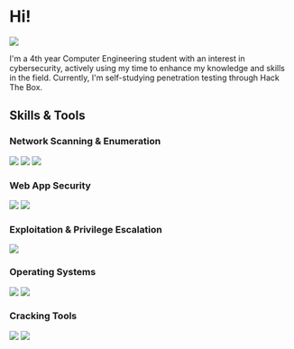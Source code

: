 # Hi!
<a href="https://www.linkedin.com/in/harold-danao-715485361/">
  <img src="https://img.shields.io/badge/-LinkedIn-0072b1?&style=for-the-badge&logo=linkedin&logoColor=white" />
</a>

I'm a 4th year Computer Engineering student with an interest in cybersecurity, actively using my time to enhance my knowledge and skills in the field. Currently, I'm self-studying penetration testing through Hack The Box.

## Skills & Tools

### Network Scanning & Enumeration
<div>
  <img src="https://img.shields.io/badge/-Nmap-005F87?&style=for-the-badge&logo=nmap&logoColor=white" />
  <img src="https://img.shields.io/badge/-OpenVAS-3E8E41?&style=for-the-badge&logo=OpenVAS&logoColor=white" />
  <img src="https://img.shields.io/badge/-Wireshark-1679A7?&style=for-the-badge&logo=Wireshark&logoColor=white" />
</div>

### Web App Security
<div>
  <img src="https://img.shields.io/badge/-OWASP-000000?&style=for-the-badge&logo=OWASP&logoColor=white" />
  <img src="https://img.shields.io/badge/-Burp_Suite-FF7139?&style=for-the-badge&logo=PortSwigger&logoColor=white" />
</div>

### Exploitation & Privilege Escalation
<div>
  <img src="https://img.shields.io/badge/-Metasploit_Framework-000000?&style=for-the-badge&logo=Metasploit&logoColor=white" />
</div>

### Operating Systems
<div>
  <img src="https://img.shields.io/badge/-Parrot_OS-1dd05d?&style=for-the-badge&logo=linux&logoColor=white" />
  <img src="https://img.shields.io/badge/-Windows-0078D6?&style=for-the-badge&logo=windows&logoColor=white" />
</div>

### Cracking Tools
<div>
  <img src="https://img.shields.io/badge/-John_the_Ripper-8B0000?&style=for-the-badge&logoColor=white" />
  <img src="https://img.shields.io/badge/-Hashcat-1A1A1A?&style=for-the-badge&logoColor=white" />
</div>
